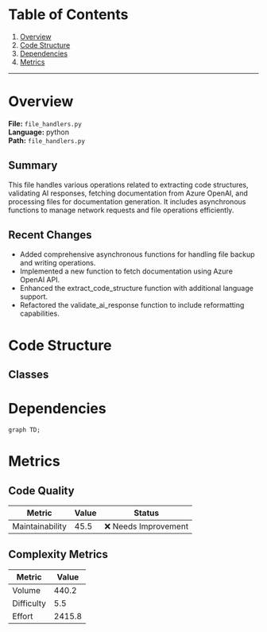 # Table of Contents

1. [Overview](#overview)
2. [Code Structure](#code-structure)
3. [Dependencies](#dependencies)
4. [Metrics](#metrics)

---

# Overview

**File:** `file_handlers.py`  
**Language:** python  
**Path:** `file_handlers.py`  

## Summary

This file handles various operations related to extracting code structures, validating AI responses, fetching documentation from Azure OpenAI, and processing files for documentation generation. It includes asynchronous functions to manage network requests and file operations efficiently.

## Recent Changes

- Added comprehensive asynchronous functions for handling file backup and writing operations.
- Implemented a new function to fetch documentation using Azure OpenAI API.
- Enhanced the extract_code_structure function with additional language support.
- Refactored the validate_ai_response function to include reformatting capabilities.


# Code Structure

## Classes

# Dependencies

```mermaid
graph TD;
```

# Metrics

## Code Quality

| Metric | Value | Status |
|--------|-------|--------|
| Maintainability | 45.5 | ❌ Needs Improvement |
## Complexity Metrics

| Metric | Value |
|--------|--------|
| Volume | 440.2 |
| Difficulty | 5.5 |
| Effort | 2415.8 |